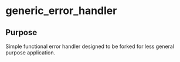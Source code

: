 # generic_error_handler

## Purpose

Simple functional error handler designed to be forked for less general purpose application.
